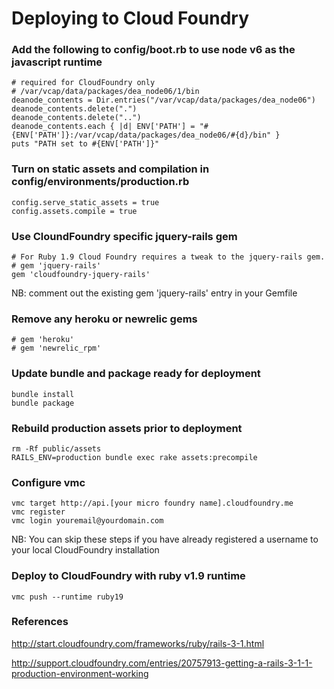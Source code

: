 Deploying to Cloud Foundry
===

### Add the following to config/boot.rb to use node v6 as the javascript runtime

	# required for CloudFoundry only
	# /var/vcap/data/packages/dea_node06/1/bin
	deanode_contents = Dir.entries("/var/vcap/data/packages/dea_node06")
	deanode_contents.delete(".")
	deanode_contents.delete("..")
	deanode_contents.each { |d| ENV['PATH'] = "#{ENV['PATH']}:/var/vcap/data/packages/dea_node06/#{d}/bin" }
	puts "PATH set to #{ENV['PATH']}"
	
### Turn on static assets and compilation in config/environments/production.rb
	config.serve_static_assets = true
	config.assets.compile = true


### Use CloundFoundry specific jquery-rails gem

	# For Ruby 1.9 Cloud Foundry requires a tweak to the jquery-rails gem.
	# gem 'jquery-rails'
	gem 'cloudfoundry-jquery-rails'

NB: comment out the existing gem 'jquery-rails' entry in your Gemfile

### Remove any heroku or newrelic gems
	# gem 'heroku'
	# gem 'newrelic_rpm'

### Update bundle and package ready for deployment
	bundle install
	bundle package
	
### Rebuild production assets prior to deployment
	rm -Rf public/assets
	RAILS_ENV=production bundle exec rake assets:precompile
	
### Configure vmc
	vmc target http://api.[your micro foundry name].cloudfoundry.me
	vmc register
	vmc login youremail@yourdomain.com
	
NB: You can skip these steps if you have already registered a username to your local CloudFoundry installation
	
### Deploy to CloudFoundry with ruby v1.9 runtime
	vmc push --runtime ruby19
	
### References

http://start.cloudfoundry.com/frameworks/ruby/rails-3-1.html

http://support.cloudfoundry.com/entries/20757913-getting-a-rails-3-1-1-production-environment-working
